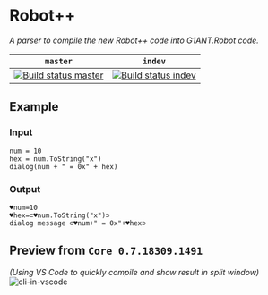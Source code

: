 # Robot++
_A parser to compile the new Robot++ code into G1ANT.Robot code._

`master` | `indev`
--- | ---
[![Build status master](https://ci.appveyor.com/api/projects/status/fcskqjp186i3pckb/branch/master?svg=true)](https://ci.appveyor.com/project/jilleJr/robotplusplus/branch/master)|[![Build status indev](https://ci.appveyor.com/api/projects/status/fcskqjp186i3pckb/branch/indev?svg=true)](https://ci.appveyor.com/project/jilleJr/robotplusplus/branch/indev)

## Example
### Input
```
num = 10
hex = num.ToString("x")
dialog(num + " = 0x" + hex)
```

### Output
```g1ant
♥num=10
♥hex=⊂♥num.ToString("x")⊃
dialog message ⊂♥num+" = 0x"+♥hex⊃
```

## Preview from `Core 0.7.18309.1491`

_(Using VS Code to quickly compile and show result in split window)_
![cli-in-vscode](https://user-images.githubusercontent.com/2477952/48354881-144d6e80-e693-11e8-8ebd-a4e27d2332a5.gif)
